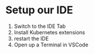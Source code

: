 # Setup our IDE


1. Switch to the IDE Tab
2. Install Kubernetes extensions 
3. restart the IDE
4. Open up a Terminal in VSCode
